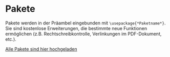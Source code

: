 # Pakete

Pakete werden in der Präambel eingebunden mit `\usepackage{*Paketname*}`. Sie sind kostenlose Erweiterungen, die bestimmte neue Funktionen ermöglichen (z.B. Rechtschreibkontrolle, Verlinkungen im PDF-Dokument, etc.).

[Alle Pakete sind hier hochgeladen](https://www.ctan.org/pkg/:A)